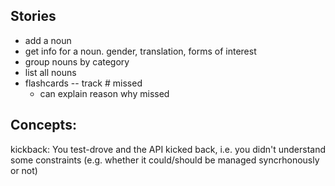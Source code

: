 ## Stories

* add a noun
* get info for a noun. gender, translation, forms of interest
* group nouns by category
* list all nouns
* flashcards -- track # missed
  * can explain reason why missed


## Concepts:

kickback: You test-drove and the API kicked back, i.e. you didn't understand some constraints (e.g. whether it could/should be managed syncrhonously or not)